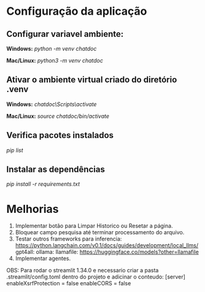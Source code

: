 # Configuração da aplicação

## Configurar variavel ambiente:

  **Windows:** *python -m venv chatdoc*

  **Mac/Linux:** *python3 -m venv chatdoc*

## Ativar o ambiente virtual criado do diretório .venv

  **Windows:** *chatdoc\Scripts\activate*

  **Mac/Linux:** *source chatdoc/bin/activate*

## Verifica pacotes instalados
*pip list*

## Instalar as dependências
*pip install -r requirements.txt*


# Melhorias
1) Implementar botão para Limpar Historico ou Resetar a página.
2) Bloquear campo pesquisa até terminar processamento do arquivo.
3) Testar outros frameworks para inferencia:
https://python.langchain.com/v0.1/docs/guides/development/local_llms/
gpt4all:
ollama:
llamafile: https://huggingface.co/models?other=llamafile
4) Implementar agentes.




OBS: Para rodar o streamlit 1.34.0 e necessario criar a pasta .streamlit/config.toml dentro do projeto e adicinar o
conteudo:
[server]
enableXsrfProtection = false
enableCORS = false
